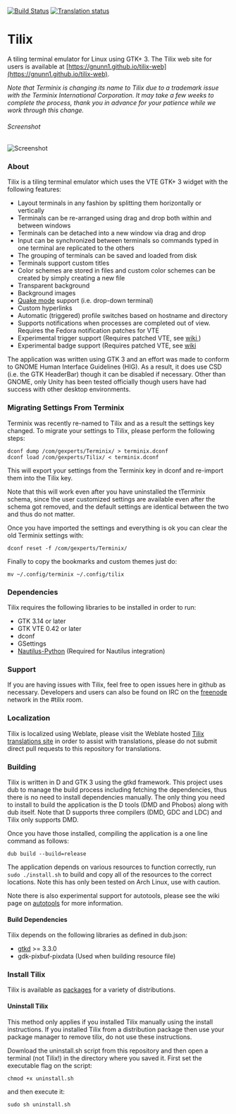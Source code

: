 [![Build Status](https://travis-ci.org/gnunn1/tilix.svg?branch=master)](https://travis-ci.org/gnunn1/tilix)
[![Translation status](https://hosted.weblate.org/widgets/tilix/-/svg-badge.svg)](https://hosted.weblate.org/engage/tilix/?utm_source=widget)
# Tilix
A tiling terminal emulator for Linux using GTK+ 3. The Tilix web site for users is available at [https://gnunn1.github.io/tilix-web](https://gnunn1.github.io/tilix-web).

*Note that Terminix is changing its name to Tilix due to a trademark issue with the Terminix International Corporation. It may take a few weeks to complete the process, thank you in advance for your patience while we work through this change.*

###### Screenshot
![Screenshot](https://gnunn1.github.io/tilix-web/assets/images/gallery/tilix-screenshot-1.png)

### About

Tilix is a tiling terminal emulator which uses the VTE GTK+ 3 widget with the following features:

* Layout terminals in any fashion by splitting them horizontally or vertically
* Terminals can be re-arranged using drag and drop both within and between windows
* Terminals can be detached into a new window via drag and drop
* Input can be synchronized between terminals so commands typed in one terminal are replicated to the others
* The grouping of terminals can be saved and loaded from disk
* Terminals support custom titles
* Color schemes are stored in files and custom color schemes can be created by simply creating a new file
* Transparent background
* Background images
* [Quake mode](https://github.com/gnunn1/tilix/wiki/Quake-Mode) support (i.e. drop-down terminal)
* Custom hyperlinks
* Automatic (triggered) profile switches based on hostname and directory
* Supports notifications when processes are completed out of view. Requires the Fedora notification patches for VTE
* Experimental trigger support (Requires patched VTE, see [wiki ](https://github.com/gnunn1/tilix/wiki/Automatic-(Triggered)-Profile-Switching))
* Experimental badge support (Requires patched VTE, see [wiki](https://github.com/gnunn1/tilix/wiki/Badges)

The application was written using GTK 3 and an effort was made to conform to GNOME Human Interface Guidelines (HIG). As a result, it does use CSD (i.e. the GTK HeaderBar) though it can be disabled if necessary. Other than GNOME, only Unity has been tested officially though users have had success with other desktop environments.

### Migrating Settings From Terminix

Terminix was recently re-named to Tilix and as a result the settings key changed. To migrate your settings to Tilix, please perform the following steps:

```
dconf dump /com/gexperts/Terminix/ > terminix.dconf
dconf load /com/gexperts/Tilix/ < terminix.dconf
```
This will export your settings from the Terminix key in dconf and re-import them into the Tilix key.

Note that this will work even after you have uninstalled the tTerminix schema, since the user customized settings are available even after the schema got removed, and the default settings are identical between the two and thus do not matter.

Once you have imported the settings and everything is ok you can clear the old Terminix settings with:
```
dconf reset -f /com/gexperts/Terminix/
```
Finally to copy the bookmarks and custom themes just do:

```
mv ~/.config/terminix ~/.config/tilix
```

### Dependencies

Tilix requires the following libraries to be installed in order to run:
* GTK 3.14 or later
* GTK VTE 0.42 or later
* dconf
* GSettings
* [Nautilus-Python](https://wiki.gnome.org/Projects/NautilusPython) (Required for Nautilus integration)

### Support

If you are having issues with Tilix, feel free to open issues here in github as necessary. Developers and users can  also be found on IRC on the [freenode](https://freenode.net) network in the #tilix room.

### Localization

Tilix is localized using Weblate, please visit the Weblate hosted [Tilix translations site](https://hosted.weblate.org/projects/tilix/translations) in order to assist with translations, please do not submit direct pull requests to this repository for translations.

### Building

Tilix is written in D and GTK 3 using the gtkd framework. This project uses dub to manage the build process including fetching the dependencies, thus there is no need to install dependencies manually. The only thing you need to install to build the application is the D tools (DMD and Phobos) along with dub itself. Note that D supports three compilers (DMD, GDC and LDC) and Tilix only supports DMD.

Once you have those installed, compiling the application is a one line command as follows:

```
dub build --build=release
```

The application depends on various resources to function correctly, run `sudo ./install.sh` to build and copy all of the resources to the correct locations. Note this has only been tested on Arch Linux, use with caution.

Note there is also experimental support for autotools, please see the wiki page on [autotools](https://github.com/gnunn1/tilix/wiki/Building-with-Autotools) for more information.

#### Build Dependencies

Tilix depends on the following libraries as defined in dub.json:
* [gtkd](http://gtkd.org/) >= 3.3.0
* gdk-pixbuf-pixdata (Used when building resource file)

### Install Tilix

Tilix is available as [packages](https://gnunn1.github.io/tilix-web/#packages) for a variety of distributions.

#### Uninstall Tilix

This method only applies if you installed Tilix manually using the install instructions. If you installed Tilix from a distribution package then use your package manager to remove tilix, do not use these instructions.

Download the uninstall.sh script from this repository and then open a terminal (not Tilix!) in the directory where you saved it. First set the executable flag on the script:

```
chmod +x uninstall.sh
```

and then execute it:

```
sudo sh uninstall.sh
```
